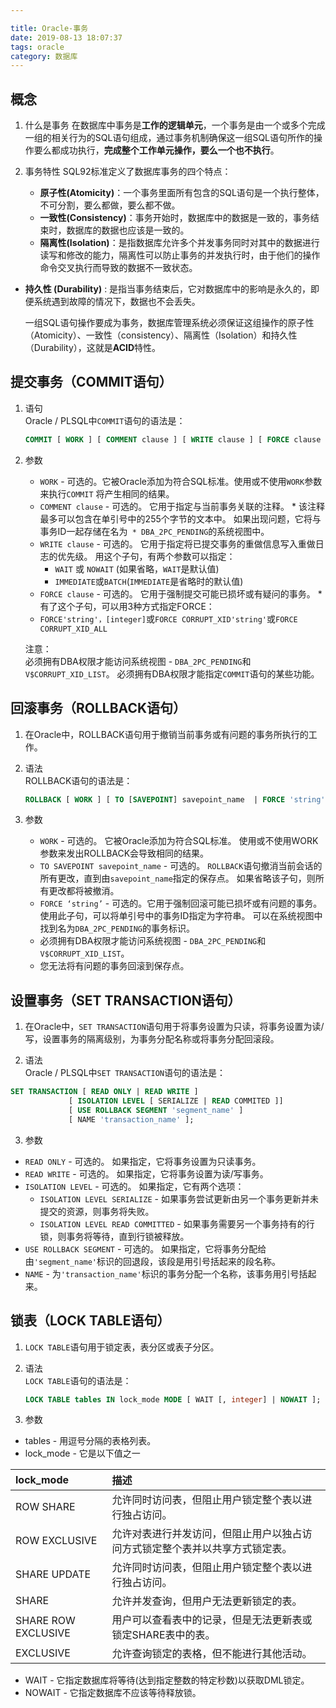 ```yaml
---

title: Oracle-事务
date: 2019-08-13 18:07:37
tags: oracle
category: 数据库
---
```


## 概念
1. 什么是事务
在数据库中事务是**工作的逻辑单元**，一个事务是由一个或多个完成一组的相关行为的SQL语句组成，通过事务机制确保这一组SQL语句所作的操作要么都成功执行，**完成整个工作单元操作，要么一个也不执行**。
2. 事务特性
SQL92标准定义了数据库事务的四个特点：
	
	* **原子性(Atomicity)**：一个事务里面所有包含的SQL语句是一个执行整体，不可分割，要么都做，要么都不做。
	* **一致性(Consistency)**：事务开始时，数据库中的数据是一致的，事务结束时，数据库的数据也应该是一致的。
	* **隔离性(Isolation)**：是指数据库允许多个并发事务同时对其中的数据进行读写和修改的能力，隔离性可以防止事务的并发执行时，由于他们的操作命令交叉执行而导致的数据不一致状态。
* **持久性 (Durability)** : 是指当事务结束后，它对数据库中的影响是永久的，即便系统遇到故障的情况下，数据也不会丢失。
	
	一组SQL语句操作要成为事务，数据库管理系统必须保证这组操作的原子性（Atomicity）、一致性（consistency）、隔离性（Isolation）和持久性（Durability），这就是**ACID**特性。

## 提交事务（COMMIT语句）
1. 语句  
Oracle / PLSQL中`COMMIT`语句的语法是：
	
	```sql
	COMMIT [ WORK ] [ COMMENT clause ] [ WRITE clause ] [ FORCE clause ]; 
	```

2. 参数    
	* `WORK` - 可选的。它被Oracle添加为符合SQL标准。使用或不使用`WORK`参数来执行`COMMIT`	将产生相同的结果。
	* `COMMENT clause` - 可选的。 它用于指定与当前事务关联的注释。 	* 该注释最多可以包含在单引号中的255个字节的文本中。 如果出现问题，它将与事务ID一起存储在名为`	* DBA_2PC_PENDING`的系统视图中。
	* `WRITE clause` - 可选的。 它用于指定将已提交事务的重做信息写入重做日志的优先级。 	用这个子句，有两个参数可以指定：
		* `WAIT` 或 `NOWAIT` (如果省略，`WAIT`是默认值)
		* `IMMEDIATE`或`BATCH`(`IMMEDIATE`是省略时的默认值)
	* `FORCE clause` - 可选的。 它用于强制提交可能已损坏或有疑问的事务。 	* 有了这个子句，可以用3种方式指定FORCE：
	* `FORCE'string'，[integer]`或`FORCE CORRUPT_XID'string'`或`FORCE CORRUPT_XID_ALL`
	
	注意：  
		必须拥有DBA权限才能访问系统视图 - `DBA_2PC_PENDING`和`V$CORRUPT_XID_LIST`。
		必须拥有DBA权限才能指定`COMMIT`语句的某些功能。

## 回滚事务（ROLLBACK语句）
1. 在Oracle中，ROLLBACK语句用于撤销当前事务或有问题的事务所执行的工作。
2. 语法  
ROLLBACK语句的语法是：
    ```sql
    ROLLBACK [ WORK ] [ TO [SAVEPOINT] savepoint_name  | FORCE 'string' ];
    ```

3. 参数   
	* `WORK` - 可选的。 它被Oracle添加为符合SQL标准。 使用或不使用WORK参数来发出ROLLBACK会导致相同的结果。
	* `TO SAVEPOINT savepoint_name` - 可选的。 	`ROLLBACK`语句撤消当前会话的所有更改，直到由`savepoint_name`指定的保存点。 如果省略该子句，则所有更改都将被撤消。
	* `FORCE ‘string’` - 可选的。它用于强制回滚可能已损坏或有问题的事务。 使用此子句，可以将单引号中的事务ID指定为字符串。 可以在系统视图中找到名为`DBA_2PC_PENDING`的事务标识。
	* 必须拥有DBA权限才能访问系统视图 - `DBA_2PC_PENDING`和`V$CORRUPT_XID_LIST`。
	* 您无法将有问题的事务回滚到保存点。

## 设置事务（SET TRANSACTION语句）
1. 在Oracle中，`SET TRANSACTION`语句用于将事务设置为只读，将事务设置为读/写，设置事务的隔离级别，为事务分配名称或将事务分配回滚段。

2. 语法  
    Oracle / PLSQL中`SET TRANSACTION`语句的语法是：
  ```sql
  SET TRANSACTION [ READ ONLY | READ WRITE ]
               [ ISOLATION LEVEL [ SERIALIZE | READ COMMITED ]]
               [ USE ROLLBACK SEGMENT 'segment_name' ]
               [ NAME 'transaction_name' ];
  ```
3. 参数
  * `READ ONLY` - 可选的。 如果指定，它将事务设置为只读事务。
  * `READ WRITE` - 可选的。 如果指定，它将事务设置为读/写事务。
  * `ISOLATION LEVEL` - 可选的。 如果指定，它有两个选项：
  	* `ISOLATION LEVEL SERIALIZE` - 如果事务尝试更新由另一个事务更新并未提交的资源，则事务将失败。
  	* `ISOLATION LEVEL READ COMMITTED` - 如果事务需要另一个事务持有的行锁，则事务将等待，直到行锁被释放。
  * `USE ROLLBACK SEGMENT` - 可选的。 如果指定，它将事务分配给由`'segment_name'`标识的回退段，该段是用引号括起来的段名称。
  * `NAME` - 为`'transaction_name'`标识的事务分配一个名称，该事务用引号括起来。

## 锁表（LOCK TABLE语句）
1. `LOCK TABLE`语句用于锁定表，表分区或表子分区。
2. 语法  
`LOCK TABLE`语句的语法是：
   
    ```sql
    LOCK TABLE tables IN lock_mode MODE [ WAIT [, integer] | NOWAIT ];
    ```
3. 参数
* tables - 用逗号分隔的表格列表。
* lock_mode - 它是以下值之一

lock_mode|描述
:-----|:-----
ROW SHARE|允许同时访问表，但阻止用户锁定整个表以进行独占访问。
ROW EXCLUSIVE|允许对表进行并发访问，但阻止用户以独占访问方式锁定整个表并以共享方式锁定表。
SHARE UPDATE|允许同时访问表，但阻止用户锁定整个表以进行独占访问。
SHARE|允许并发查询，但用户无法更新锁定的表。
SHARE ROW EXCLUSIVE|用户可以查看表中的记录，但是无法更新表或锁定SHARE表中的表。
EXCLUSIVE|允许查询锁定的表格，但不能进行其他活动。

* WAIT - 它指定数据库将等待(达到指定整数的特定秒数)以获取DML锁定。
* NOWAIT - 它指定数据库不应该等待释放锁。